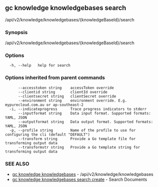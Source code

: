 ## gc knowledge knowledgebases search

/api/v2/knowledge/knowledgebases/{knowledgeBaseId}/search

### Synopsis

/api/v2/knowledge/knowledgebases/{knowledgeBaseId}/search

### Options

```
  -h, --help   help for search
```

### Options inherited from parent commands

```
      --accesstoken string    accessToken override
      --clientid string       clientId override
      --clientsecret string   clientSecret override
      --environment string    environment override. E.g. mypurecloud.com.au or ap-southeast-2
  -i, --indicateprogress      Trace progress indicators to stderr
      --inputformat string    Data input format. Supported formats: YAML, JSON
      --outputformat string   Data output format. Supported formats: YAML, JSON
  -p, --profile string        Name of the profile to use for configuring the cli (default "DEFAULT")
      --transform string      Provide a Go template file for transforming output data
      --transformstr string   Provide a Go template string for transforming output data
```

### SEE ALSO

* [gc knowledge knowledgebases](gc_knowledge_knowledgebases.html)	 - /api/v2/knowledge/knowledgebases
* [gc knowledge knowledgebases search create](gc_knowledge_knowledgebases_search_create.html)	 - Search Documents


